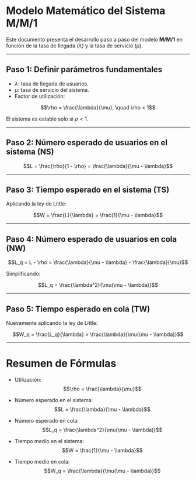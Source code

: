 
# Modelo Matemático del Sistema M/M/1

Este documento presenta el desarrollo paso a paso del modelo **M/M/1** en función de la tasa de llegada ($\lambda$) y la tasa de servicio ($\mu$).

---

## Paso 1: Definir parámetros fundamentales

- $\lambda$: tasa de llegada de usuarios.  
- $\mu$: tasa de servicio del sistema.  
- Factor de utilización:  

$$\rho = \frac{\lambda}{\mu}, \quad \rho < 1$$

El sistema es estable solo si $\rho < 1$.

---

## Paso 2: Número esperado de usuarios en el sistema (NS)

$$L = \frac{\rho}{1 - \rho} = \frac{\lambda}{\mu - \lambda}$$

---

## Paso 3: Tiempo esperado en el sistema (TS)

Aplicando la ley de Little:  

$$W = \frac{L}{\lambda} = \frac{1}{\mu - \lambda}$$

---

## Paso 4: Número esperado de usuarios en cola (NW)

$$L_q = L - \rho = \frac{\lambda}{\mu - \lambda} - \frac{\lambda}{\mu}$$

Simplificando:  

$$L_q = \frac{\lambda^2}{\mu(\mu - \lambda)}$$

---

## Paso 5: Tiempo esperado en cola (TW)

Nuevamente aplicando la ley de Little:  

$$W_q = \frac{L_q}{\lambda} = \frac{\lambda}{\mu(\mu - \lambda)}$$

---

# Resumen de Fórmulas

- Utilización:  
  $$\rho = \frac{\lambda}{\mu}$$

- Número esperado en el sistema:  
  $$L = \frac{\lambda}{\mu - \lambda}$$

- Número esperado en cola:  
  $$L_q = \frac{\lambda^2}{\mu(\mu - \lambda)}$$

- Tiempo medio en el sistema:  
  $$W = \frac{1}{\mu - \lambda}$$

- Tiempo medio en cola:  
  $$W_q = \frac{\lambda}{\mu(\mu - \lambda)}$$
